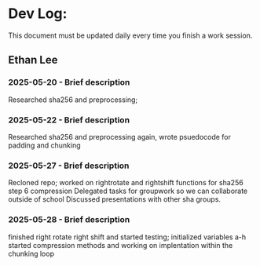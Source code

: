 # Dev Log:

This document must be updated daily every time you finish a work session.

## Ethan Lee
### 2025-05-20 - Brief description
Researched sha256 and preprocessing; 
### 2025-05-22 - Brief description
Researched sha256 and preprocessing again, wrote psuedocode for padding and chunking
### 2025-05-27 - Brief description
Recloned repo; worked on rightrotate and rightshift functions for sha256 step 6 compression
Delegated tasks for groupwork so we can collaborate outside of school
Discussed presentations with other sha groups.

### 2025-05-28 - Brief description
finished right rotate right shift and started testing; initialized variables a-h
started compression methods and working on implentation within the chunking loop
